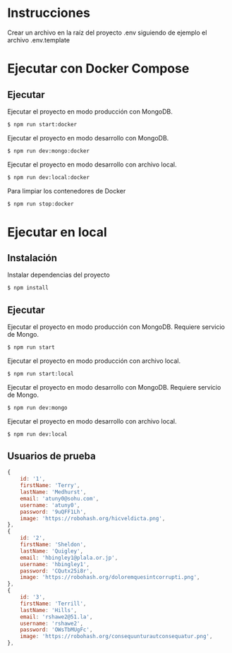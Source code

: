 # Instrucciones

Crear un archivo en la raíz del proyecto .env siguiendo de ejemplo el archivo .env.template

# Ejecutar con Docker Compose

## Ejecutar

Ejecutar el proyecto en modo producción con MongoDB.

```bash
$ npm run start:docker
```

Ejecutar el proyecto en modo desarrollo con MongoDB.

```bash
$ npm run dev:mongo:docker
```

Ejecutar el proyecto en modo desarrollo con archivo local.

```bash
$ npm run dev:local:docker
```

Para limpiar los contenedores de Docker

```bash
$ npm run stop:docker
```

# Ejecutar en local

## Instalación

Instalar dependencias del proyecto

```bash
$ npm install
```

## Ejecutar

Ejecutar el proyecto en modo producción con MongoDB. Requiere servicio de Mongo.

```bash
$ npm run start
```

Ejecutar el proyecto en modo producción con archivo local.

```bash
$ npm run start:local
```

Ejecutar el proyecto en modo desarrollo con MongoDB. Requiere servicio de Mongo.

```bash
$ npm run dev:mongo
```

Ejecutar el proyecto en modo desarrollo con archivo local.

```bash
$ npm run dev:local
```

## Usuarios de prueba

```js
{
    id: '1',
    firstName: 'Terry',
    lastName: 'Medhurst',
    email: 'atuny0@sohu.com',
    username: 'atuny0',
    password: '9uQFF1Lh',
    image: 'https://robohash.org/hicveldicta.png',
},
{
    id: '2',
    firstName: 'Sheldon',
    lastName: 'Quigley',
    email: 'hbingley1@plala.or.jp',
    username: 'hbingley1',
    password: 'CQutx25i8r',
    image: 'https://robohash.org/doloremquesintcorrupti.png',
},
{
    id: '3',
    firstName: 'Terrill',
    lastName: 'Hills',
    email: 'rshawe2@51.la',
    username: 'rshawe2',
    password: 'OWsTbMUgFc',
    image: 'https://robohash.org/consequunturautconsequatur.png',
},
```
